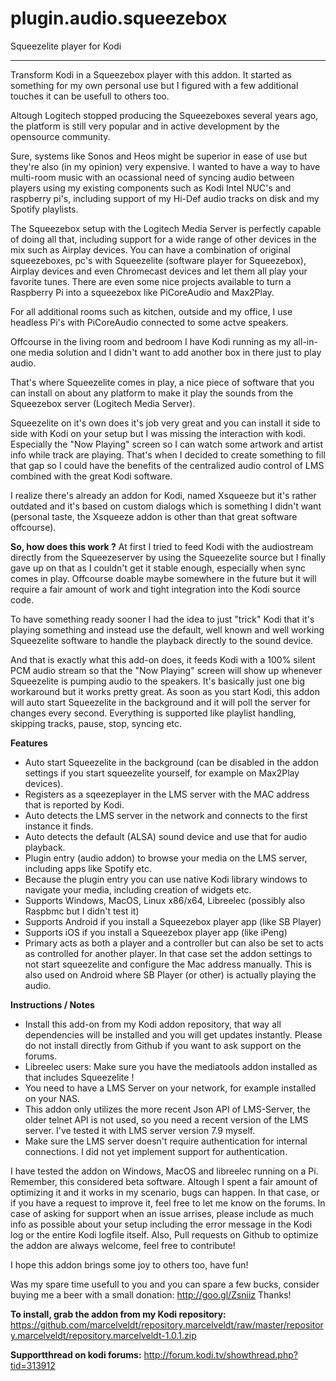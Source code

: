 # plugin.audio.squeezebox
Squeezelite player for Kodi

________________________________________________________________________________________________________


Transform Kodi in a Squeezebox player with this addon.
It started as something for my own personal use but I figured with a few additional touches it can be usefull to others too.

Altough Logitech stopped producing the Squeezeboxes several years ago, the platform is still very popular and in active development by the opensource community.

Sure, systems like Sonos and Heos might be superior in ease of use but they're also (in my opinion) very expensive.
I wanted to have a way to have multi-room music with an ocassional need of syncing audio between players using my existing components such as Kodi Intel NUC's and raspberry pi's, including support of my Hi-Def audio tracks on disk and my Spotify playlists.

The Squeezebox setup with the Logitech Media Server is perfectly capable of doing all that, including support for a wide range of other devices in the mix such as Airplay devices. You can have a combination of original squeezeboxes, pc's with Squeezelite (software player for Squeezebox), Airplay devices and even Chromecast devices and let them all play your favorite tunes. There are even some nice projects available to turn a Raspberry Pi into a squeezebox like PiCoreAudio and Max2Play.

For all additional rooms such as kitchen, outside and my office, I use headless Pi's with PiCoreAudio connected to some actve speakers.

Offcourse in the living room and bedroom I have Kodi running as my all-in-one media solution and I didn't want to add another box in there just to play audio.

That's where Squeezelite comes in play, a nice piece of software that you can install on about any platform to make it play the sounds from the Squeezebox server (Logitech Media Server).

Squeezelite on it's own does it's job very great and you can install it side to side with Kodi on your setup but I was missing the interaction with kodi. Especially the "Now Playing" screen so I can watch some artwork and artist info while track are playing. That's when I decided to create something to fill that gap so I could have the benefits of the centralized audio control of LMS combined with the great Kodi software.

I realize there's already an addon for Kodi, named Xsqueeze but it's rather outdated and it's based on custom dialogs which is something I didn't want (personal taste, the Xsqueeze addon is other than that great software offcourse).

**So, how does this work ?**
At first I tried to feed Kodi with the audiostream directly from the Squeezeserver by using the Squeezelite source but I finally gave up on that as I couldn't get it stable enough, especially when sync comes in play. Offcourse doable maybe somewhere in the future but it will require a fair amount of work and tight integration into the Kodi source code.

To have something ready sooner I had the idea to just "trick" Kodi that it's playing something and instead use the default, well known and well working Squeezelite software to handle the playback directly to the sound device. 

And that is exactly what this add-on does, it feeds Kodi with a 100% silent PCM audio stream so that the "Now Playing" screen will show up whenever Squeezelite is pumping audio to the speakers. It's basically just one big workaround but it works pretty great. As soon as you start Kodi, this addon will auto start Squeezelite in the background and it will poll the server for changes every second. Everything is supported like playlist handling, skipping tracks, pause, stop, syncing etc.

**Features**
- Auto start Squeezelite in the background (can be disabled in the addon settings if you start squeezelite yourself, for example on Max2Play devices).
- Registers as a sqeezeplayer in the LMS server with the MAC address that is reported by Kodi.
- Auto detects the LMS server in the network and connects to the first instance it finds.
- Auto detects the default (ALSA) sound device and use that for audio playback.
- Plugin entry (audio addon) to browse your media on the LMS server, including apps like Spotify etc.
- Because the plugin entry you can use native Kodi library windows to navigate your media, including creation of widgets etc.
- Supports Windows, MacOS, Linux x86/x64, Libreelec (possibly also Raspbmc but I didn't test it)
- Supports Android if you install a Squeezebox player app (like SB Player)
- Supports iOS if you install a Squeezebox player app (like iPeng)
- Primary acts as both a player and a controller but can also be set to acts as controlled for another player. In that case set the addon settings to not start squeezelite and configure the Mac address manually. This is also used on Android where SB Player (or other) is actually playing the audio.

**Instructions / Notes**
- Install this add-on from my Kodi addon repository, that way all dependencies will be installed and you will get updates instantly. Please do not install directly from Github if you want to ask support on the forums.
- Libreelec users: Make sure you have the mediatools addon installed as that includes Squeezelite !
- You need to have a LMS Server on your network, for example installed on your NAS.
- This addon only utilizes the more recent Json API of LMS-Server, the older telnet API is not used, so you need a recent version of the LMS server. I've tested it with LMS server version 7.9 myself.
- Make sure the LMS server doesn't require authentication for internal connections. I did not yet implement support for authentication.

I have tested the addon on Windows, MacOS and libreelec running on a Pi.
Remember, this considered beta software. Altough I spent a fair amount of optimizing it and it works in my scenario, bugs can happen. In that case, or if you have a request to improve it, feel free to let me know on the forums. In case of asking for support when an issue arrises, please include as much info as possible about your setup including the error message in the Kodi log or the entire Kodi logfile itself. Also, Pull requests on Github to optimize the addon are always welcome, feel free to contribute!


I hope this addon brings some joy to others too, have fun!


Was my spare time usefull to you and you can spare a few bucks, consider buying me a beer with a small donation:
http://goo.gl/Zsniiz
Thanks!

**To install, grab the addon from my Kodi repository:**
https://github.com/marcelveldt/repository.marcelveldt/raw/master/repository.marcelveldt/repository.marcelveldt-1.0.1.zip


**Supportthread on kodi forums:**
http://forum.kodi.tv/showthread.php?tid=313912

